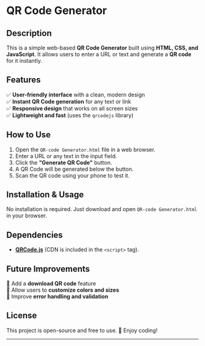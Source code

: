 # QR Code Generator  

## Description  
This is a simple web-based **QR Code Generator** built using **HTML, CSS, and JavaScript**. It allows users to enter a URL or text and generate a **QR code** for it instantly.  

## Features  
✅ **User-friendly interface** with a clean, modern design  
✅ **Instant QR Code generation** for any text or link  
✅ **Responsive design** that works on all screen sizes  
✅ **Lightweight and fast** (uses the `qrcodejs` library)  

## How to Use  
1. Open the `QR-code Generator.html` file in a web browser.  
2. Enter a URL or any text in the input field.  
3. Click the **"Generate QR Code"** button.  
4. A QR Code will be generated below the button.  
5. Scan the QR code using your phone to test it.  

## Installation & Usage  
No installation is required. Just download and open `QR-code Generator.html` in your browser.  

## Dependencies  
- **[QRCode.js](https://github.com/davidshimjs/qrcodejs)** (CDN is included in the `<script>` tag).  


## Future Improvements  
🚀 Add a **download QR code** feature  
🚀 Allow users to **customize colors and sizes**  
🚀 Improve **error handling and validation**  

## License  
This project is open-source and free to use. 🚀 Enjoy coding!  

---
